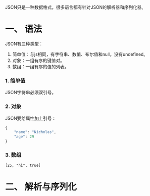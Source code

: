 JSON只是一种数据格式，很多语言都有针对JSON的解析器和序列化器。  

# 一、 语法
JSON有三种类型：  
1. 简单值：与js相同，有字符串、数值、布尔值和null，没有undefined。  
2. 对象：一组有序的键值对。  
3. 数组：一组有序的值的列表。  

### 1. 简单值
JSON字符串必须双引号。  

### 2. 对象
JSON要给属性加上引号：  
```js
{
    "name": "Nicholas",
    "age": 29
}
```

### 3. 数组
`[25, "hi", true]`  

# 二、 解析与序列化
